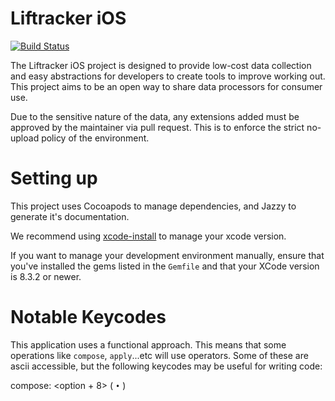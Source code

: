 # Liftracker iOS

[![Build Status](https://www.bitrise.io/app/bfa11dc64583e179/status.svg?token=q8suYyCYPKNnLgKwqjjPkQ&branch=redesign)](https://www.bitrise.io/app/bfa11dc64583e179)

The Liftracker iOS project is designed to provide low-cost data collection and easy abstractions for developers to create tools to improve working out.  This project aims to be an open way to share data processors for consumer use.

Due to the sensitive nature of the data, any extensions added must be approved by the maintainer via pull request.  This is to enforce the strict no-upload policy of the environment.

# Setting up

This project uses Cocoapods to manage dependencies, and Jazzy to generate it's documentation.

We recommend using [xcode-install](https://github.com/KrauseFx/xcode-install) to manage your xcode version.

If you want to manage your development environment manually, ensure that you've installed the gems listed in the `Gemfile` and that your XCode version is 8.3.2 or newer.

# Notable Keycodes

This application uses a functional approach. This means that some operations like `compose`, `apply`...etc will use operators. Some of these are ascii accessible, but the following keycodes may be useful for writing code:

compose: <option + 8> ( `•` )
